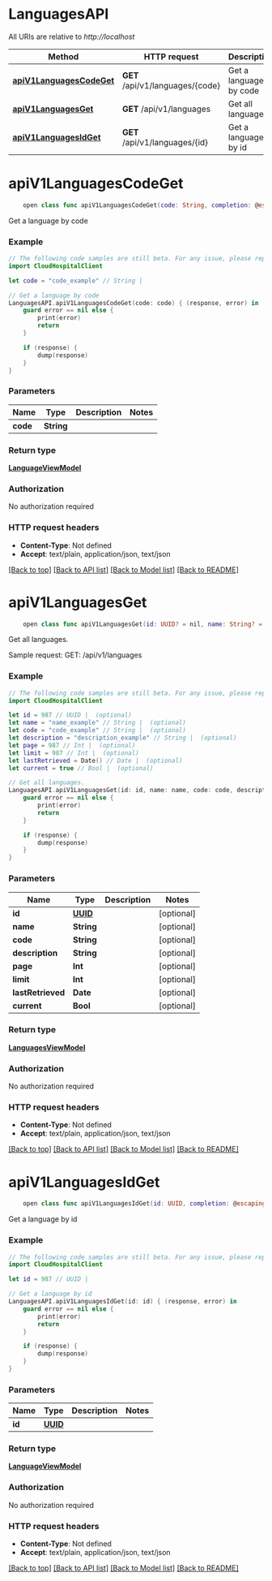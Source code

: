 # LanguagesAPI

All URIs are relative to *http://localhost*

Method | HTTP request | Description
------------- | ------------- | -------------
[**apiV1LanguagesCodeGet**](LanguagesAPI.md#apiv1languagescodeget) | **GET** /api/v1/languages/{code} | Get a language by code
[**apiV1LanguagesGet**](LanguagesAPI.md#apiv1languagesget) | **GET** /api/v1/languages | Get all languages.
[**apiV1LanguagesIdGet**](LanguagesAPI.md#apiv1languagesidget) | **GET** /api/v1/languages/{id} | Get a language by id


# **apiV1LanguagesCodeGet**
```swift
    open class func apiV1LanguagesCodeGet(code: String, completion: @escaping (_ data: LanguageViewModel?, _ error: Error?) -> Void)
```

Get a language by code

### Example 
```swift
// The following code samples are still beta. For any issue, please report via http://github.com/OpenAPITools/openapi-generator/issues/new
import CloudHospitalClient

let code = "code_example" // String | 

// Get a language by code
LanguagesAPI.apiV1LanguagesCodeGet(code: code) { (response, error) in
    guard error == nil else {
        print(error)
        return
    }

    if (response) {
        dump(response)
    }
}
```

### Parameters

Name | Type | Description  | Notes
------------- | ------------- | ------------- | -------------
 **code** | **String** |  | 

### Return type

[**LanguageViewModel**](LanguageViewModel.md)

### Authorization

No authorization required

### HTTP request headers

 - **Content-Type**: Not defined
 - **Accept**: text/plain, application/json, text/json

[[Back to top]](#) [[Back to API list]](../README.md#documentation-for-api-endpoints) [[Back to Model list]](../README.md#documentation-for-models) [[Back to README]](../README.md)

# **apiV1LanguagesGet**
```swift
    open class func apiV1LanguagesGet(id: UUID? = nil, name: String? = nil, code: String? = nil, description: String? = nil, page: Int? = nil, limit: Int? = nil, lastRetrieved: Date? = nil, current: Bool? = nil, completion: @escaping (_ data: LanguagesViewModel?, _ error: Error?) -> Void)
```

Get all languages.

Sample request:        GET: /api/v1/languages

### Example 
```swift
// The following code samples are still beta. For any issue, please report via http://github.com/OpenAPITools/openapi-generator/issues/new
import CloudHospitalClient

let id = 987 // UUID |  (optional)
let name = "name_example" // String |  (optional)
let code = "code_example" // String |  (optional)
let description = "description_example" // String |  (optional)
let page = 987 // Int |  (optional)
let limit = 987 // Int |  (optional)
let lastRetrieved = Date() // Date |  (optional)
let current = true // Bool |  (optional)

// Get all languages.
LanguagesAPI.apiV1LanguagesGet(id: id, name: name, code: code, description: description, page: page, limit: limit, lastRetrieved: lastRetrieved, current: current) { (response, error) in
    guard error == nil else {
        print(error)
        return
    }

    if (response) {
        dump(response)
    }
}
```

### Parameters

Name | Type | Description  | Notes
------------- | ------------- | ------------- | -------------
 **id** | [**UUID**](.md) |  | [optional] 
 **name** | **String** |  | [optional] 
 **code** | **String** |  | [optional] 
 **description** | **String** |  | [optional] 
 **page** | **Int** |  | [optional] 
 **limit** | **Int** |  | [optional] 
 **lastRetrieved** | **Date** |  | [optional] 
 **current** | **Bool** |  | [optional] 

### Return type

[**LanguagesViewModel**](LanguagesViewModel.md)

### Authorization

No authorization required

### HTTP request headers

 - **Content-Type**: Not defined
 - **Accept**: text/plain, application/json, text/json

[[Back to top]](#) [[Back to API list]](../README.md#documentation-for-api-endpoints) [[Back to Model list]](../README.md#documentation-for-models) [[Back to README]](../README.md)

# **apiV1LanguagesIdGet**
```swift
    open class func apiV1LanguagesIdGet(id: UUID, completion: @escaping (_ data: LanguageViewModel?, _ error: Error?) -> Void)
```

Get a language by id

### Example 
```swift
// The following code samples are still beta. For any issue, please report via http://github.com/OpenAPITools/openapi-generator/issues/new
import CloudHospitalClient

let id = 987 // UUID | 

// Get a language by id
LanguagesAPI.apiV1LanguagesIdGet(id: id) { (response, error) in
    guard error == nil else {
        print(error)
        return
    }

    if (response) {
        dump(response)
    }
}
```

### Parameters

Name | Type | Description  | Notes
------------- | ------------- | ------------- | -------------
 **id** | [**UUID**](.md) |  | 

### Return type

[**LanguageViewModel**](LanguageViewModel.md)

### Authorization

No authorization required

### HTTP request headers

 - **Content-Type**: Not defined
 - **Accept**: text/plain, application/json, text/json

[[Back to top]](#) [[Back to API list]](../README.md#documentation-for-api-endpoints) [[Back to Model list]](../README.md#documentation-for-models) [[Back to README]](../README.md)

